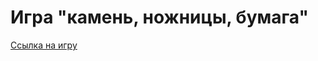 # __Игра "камень, ножницы, бумага"__

[](./rock_paper_scissors/images/icon.png)


[Ссылка на игру](https://nameless501.github.io/rock_paper_scissors/)
